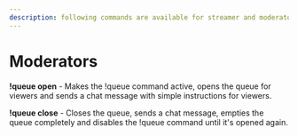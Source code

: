 ```yaml
---
description: following commands are available for streamer and moderators!
---
```


# Moderators

**!queue open** - Makes the !queue command active, opens the queue for viewers and sends a chat message with simple instructions for viewers.



**!queue close** - Closes the queue, sends a chat message, empties the queue completely and disables the !queue command until it's opened again.
